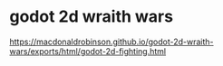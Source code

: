 # godot 2d wraith wars

https://macdonaldrobinson.github.io/godot-2d-wraith-wars/exports/html/godot-2d-fighting.html
